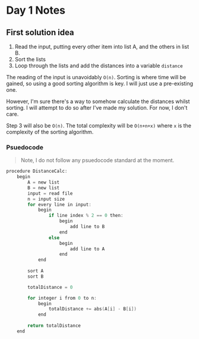 # Day 1 Notes

## First solution idea
1. Read the input, putting every other item into list A, and the others in list B.
2. Sort the lists
3. Loop through the lists and add the distances into a variable ``distance``

The reading of the input is unavoidably ``O(n)``. Sorting is where time will be gained, so using a good sorting algorithm is key. I will just use a pre-existing one.

However, I'm sure there's a way to somehow calculate the distances whilst sorting. I will attempt to do so after I've made my solution. For now, I don't care.

Step 3 will also be ``O(n)``. The total complexity will be ``O(n+n+x)`` where ``x`` is the complexity of the sorting algorithm.

### Psuedocode
> Note, I do not follow any psuedocode standard at the moment.
```C
procedure DistanceCalc:
    begin
        A = new list
        B = new list
        input = read file
        n = input size
        for every line in input:
            begin
                if line index % 2 == 0 then:
                    begin  
                        add line to B
                    end
                else 
                    begin
                        add line to A
                    end
            end
        
        sort A
        sort B

        totalDistance = 0

        for integer i from 0 to n:
            begin
                totalDistance += abs(A[i] - B[i])
            end
        
        return totalDistance
    end
```
